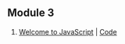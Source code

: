 ## Module 3
1. [Welcome to JavaScript](http://youtu.be/LGo5x9nbhOw) | [Code](https://github.com/learn-co-curriculum/intro-js-web-091817)
